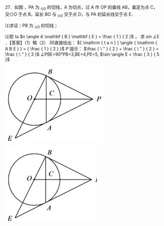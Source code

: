 27．如图 ，PA 为 $_ { \odot 0 }$ 的切线，A 为切点，过 A 作 OP 的垂线 AB，垂足为点 C， 交⊙O 于点 B，延长 BO 与 $_ { \odot 0 }$ 交于点 D，与 PA 的延长线交于点 E．

⑴求证：PB 为 $_ { \odot 0 }$ 的切线；

⑵若 ta $n \angle A \mathbf { B } \mathbf { E } = \frac { 1 } { 2 }$ ， 求 sin $\angle \mathrm { E }$ ．【答案】（1）略（2） 35直接给出： ${ \mathrm { t a n } } \angle { \mathrm { A B E } } = { \frac { 1 } { 2 } }$ $P$ 提示： $\frac { \ " } { 2 } + \frac { \ " } { 2 } = \frac { \ " } { 3 }$ ∠PBE=90°PB=3,BE=4,PE=5, $\sin \angle E = \frac { 3 } { 5 }$

![](<../../qs_image_DB/专题1-3_“12345”模型·选填压轴必备大招（共3种类型）（解析版）__/924142fc93215b1a9ede9f68e2155668b1987244f8d8e0dbe906f5727b40b594.jpg>)

![](<../../qs_image_DB/专题1-3_“12345”模型·选填压轴必备大招（共3种类型）（解析版）__/b292ca05e85eacc174d6d8acba7f6745029bfe20e364a278b20e92aeefbf77cf.jpg>)
